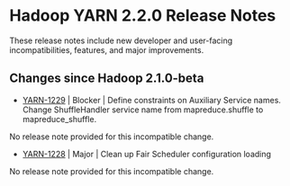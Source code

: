 # Hadoop YARN 2.2.0 Release Notes

These release notes include new developer and user-facing incompatibilities, features, and major improvements.

## Changes since Hadoop 2.1.0-beta

* [YARN-1229](https://issues.apache.org/jira/browse/YARN-1229) | Blocker | Define constraints on Auxiliary Service names. Change ShuffleHandler service name from mapreduce.shuffle to mapreduce\_shuffle.

No release note provided for this incompatible change.

* [YARN-1228](https://issues.apache.org/jira/browse/YARN-1228) | Major | Clean up Fair Scheduler configuration loading

No release note provided for this incompatible change.



